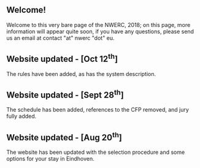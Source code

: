## Welcome!
Welcome to this very bare page of the NWERC, 2018; on this page, more information will appear quite soon, if you have any questions, please send us an email at contact "at" nwerc "dot" eu.



## Website updated - [Oct 12<sup>th</sup>]
The rules have been added, as has the system description.

## Website updated - [Sept 28<sup>th</sup>]
The schedule has been added, references to the CFP removed, and jury fully added.

## Website updated - [Aug 20<sup>th</sup>]
The website has been updated with the selection procedure and some options for your stay in Eindhoven.
